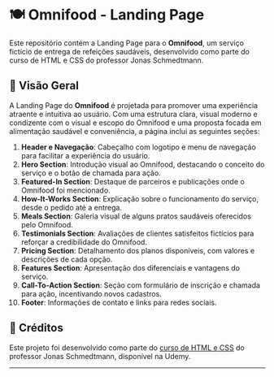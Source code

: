 # 🍽️ Omnifood - Landing Page

Este repositório contém a Landing Page para o **Omnifood**, um serviço fictício de entrega de refeições saudáveis, desenvolvido como parte do curso de HTML e CSS do professor Jonas Schmedtmann.

## 🌟 Visão Geral

A Landing Page do **Omnifood** é projetada para promover uma experiência atraente e intuitiva ao usuário. Com uma estrutura clara, visual moderno e condizente com o visual e escopo do Omnifood e uma proposta focada em alimentação saudável e conveniência, a página inclui as seguintes seções:

1. **Header e Navegação**: Cabeçalho com logotipo e menu de navegação para facilitar a experiência do usuário.
2. **Hero Section**: Introdução visual ao Omnifood, destacando o conceito do serviço e o botão de chamada para ação.
3. **Featured-In Section**: Destaque de parceiros e publicações onde o Omnifood foi mencionado.
4. **How-It-Works Section**: Explicação sobre o funcionamento do serviço, desde o pedido até a entrega.
5. **Meals Section**: Galeria visual de alguns pratos saudáveis oferecidos pelo Omnifood.
6. **Testimonials Section**: Avaliações de clientes satisfeitos fictícios para reforçar a credibilidade do Omnifood.
7. **Pricing Section**: Detalhamento dos planos disponíveis, com valores e descrições de cada opção.
8. **Features Section**: Apresentação dos diferenciais e vantagens do serviço.
9. **Call-To-Action Section**: Seção com formulário de inscrição e chamada para ação, incentivando novos cadastros.
10. **Footer**: Informações de contato e links para redes sociais.

## 📘 Créditos

Este projeto foi desenvolvido como parte do [curso de HTML e CSS](https://www.udemy.com/course/design-and-develop-a-killer-website-with-html5-and-css3/) do professor Jonas Schmedtmann, disponível na Udemy.

---
